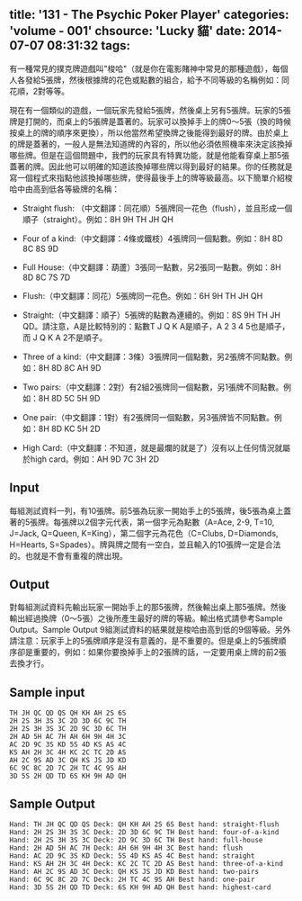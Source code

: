 title: '131 - The Psychic Poker Player'
categories: 'volume - 001'
chsource: 'Lucky 貓'
date: 2014-07-07 08:31:32
tags:
---

有一種常見的撲克牌遊戲叫"梭哈"（就是你在電影賭神中常見的那種遊戲），每個人各發給5張牌，然後根據牌的花色或點數的組合，給予不同等級的名稱例如：同花順，2對等等。

現在有一個類似的遊戲，一個玩家先發給5張牌，然後桌上另有5張牌。玩家的5張牌是打開的，而桌上的5張牌是蓋著的。玩家可以換掉手上的牌0～5張（換的時候按桌上的牌的順序來更換），所以他當然希望換牌之後能得到最好的牌。由於桌上的牌是蓋著的，一般人是無法知道牌的內容的，所以他必須依照機率來決定該換掉哪些牌。但是在這個問題中，我們的玩家具有特異功能，就是他能看穿桌上那5張蓋著的牌。因此他可以明確的知道該換掉哪些牌以得到最好的結果。你的任務就是寫一個程式來指點他該換掉哪些牌，使得最後手上的牌等級最高。以下簡單介紹梭哈中由高到低各等級牌的名稱：

* Straight flush: （中文翻譯：同花順）5張牌同一花色（flush），並且形成一個順子（straight）。例如：8H 9H TH JH QH

* Four of a kind:（中文翻譯：4條或鐵枝）4張牌同一個點數。例如：8H 8D 8C 8S 9D 

* Full House:（中文翻譯：葫蘆）3張同一點數，另2張同一點數。例如：8H 8D 8C 7S 7D

* Flush:（中文翻譯：同花）5張牌同一花色。例如：6H 9H TH JH QH

* Straight:（中文翻譯：順子）5張牌的點數為連續的。例如：8S 9H TH JH QD。請注意，A是比較特別的：點數T J Q K A是順子，A 2 3 4 5也是順子，而 J Q K A 2不是順子。

* Three of a kind:（中文翻譯：3條）3張牌同一個點數，另2張牌不同點數。例如：8H 8D 8C AH 9D

* Two pairs:（中文翻譯：2對）有2組2張牌同一個點數，另1張牌不同點數。例如：8H 8D 5C 5H 9D

* One pair:（中文翻譯：1對）有2張牌同一個點數，另3張牌皆不同點數。例如：8H 8D KC 5H 2D

* High Card:（中文翻譯：不知道，就是最爛的就是了）沒有以上任何情況就屬於high card。例如：AH 9D 7C 3H 2D

## Input ##

每組測試資料一列，有10張牌。前5張為玩家一開始手上的5張牌，後5張為桌上蓋著的5張牌。每張牌以2個字元代表，第一個字元為點數（A=Ace, 2-9, T=10, J=Jack, Q=Queen, K=King），第二個字元為花色（C=Clubs, D=Diamonds, H=Hearts, S=Spades）。牌與牌之間有一空白，並且輸入的10張牌一定是合法的。也就是不會有重複的牌出現。

## Output ##

對每組測試資料先輸出玩家一開始手上的那5張牌，然後輸出桌上那5張牌。然後輸出經過換牌（0～5張）之後所產生最好的牌的等級。輸出格式請參考Sample Output。Sample Output 9組測試資料的結果就是梭哈由高到低的9個等級。另外請注意：玩家手上的5張牌順序是沒有意義的，是不重要的。但是桌上的5張牌順序卻是重要的，例如：如果你要換掉手上的2張牌的話，一定要用桌上牌的前2張去換才行。

## Sample input ##

	TH JH QC QD QS QH KH AH 2S 6S
	2H 2S 3H 3S 3C 2D 3D 6C 9C TH
	2H 2S 3H 3S 3C 2D 9C 3D 6C TH
	2H AD 5H AC 7H AH 6H 9H 4H 3C
	AC 2D 9C 3S KD 5S 4D KS AS 4C
	KS AH 2H 3C 4H KC 2C TC 2D AS
	AH 2C 9S AD 3C QH KS JS JD KD
	6C 9C 8C 2D 7C 2H TC 4C 9S AH
	3D 5S 2H QD TD 6S KH 9H AD QH

## Sample Output ##

	Hand: TH JH QC QD QS Deck: QH KH AH 2S 6S Best hand: straight-flush
	Hand: 2H 2S 3H 3S 3C Deck: 2D 3D 6C 9C TH Best hand: four-of-a-kind
	Hand: 2H 2S 3H 3S 3C Deck: 2D 9C 3D 6C TH Best hand: full-house
	Hand: 2H AD 5H AC 7H Deck: AH 6H 9H 4H 3C Best hand: flush
	Hand: AC 2D 9C 3S KD Deck: 5S 4D KS AS 4C Best hand: straight
	Hand: KS AH 2H 3C 4H Deck: KC 2C TC 2D AS Best hand: three-of-a-kind
	Hand: AH 2C 9S AD 3C Deck: QH KS JS JD KD Best hand: two-pairs
	Hand: 6C 9C 8C 2D 7C Deck: 2H TC 4C 9S AH Best hand: one-pair
	Hand: 3D 5S 2H QD TD Deck: 6S KH 9H AD QH Best hand: highest-card